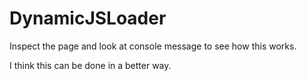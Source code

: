 # DynamicJSLoader
Inspect the page and look at console message to see how this works.

I think this can be done in a better way. 
